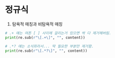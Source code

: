 # 정규식

1. 탐욕적 매칭과 비탐욕적 매칭

```python
# .+ 얘는 여튼 [ ] 사이에 걸리는거 있으면 싹 다 제거해버림.
print(re.sub(r"\[.+\]", "", content)) 

# .*? 얘는 소식좌라서... 딱 필요한 부분만 제거함.
print(re.sub(r"\[.*?\]", "", content)) 
```



